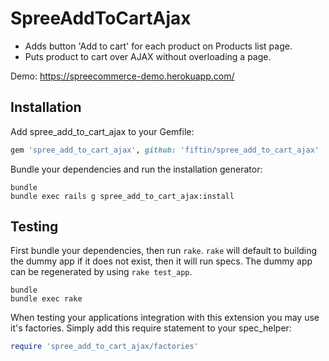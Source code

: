 SpreeAddToCartAjax
==================

* Adds button 'Add to cart' for each product on Products list page.
* Puts product to cart over AJAX without overloading a page.

Demo: https://spreecommerce-demo.herokuapp.com/

Installation
------------

Add spree_add_to_cart_ajax to your Gemfile:

```ruby
gem 'spree_add_to_cart_ajax', github: 'fiftin/spree_add_to_cart_ajax'
```

Bundle your dependencies and run the installation generator:

```shell
bundle
bundle exec rails g spree_add_to_cart_ajax:install
```

Testing
-------

First bundle your dependencies, then run `rake`. `rake` will default to building the dummy app if it does not exist, then it will run specs. The dummy app can be regenerated by using `rake test_app`.

```shell
bundle
bundle exec rake
```

When testing your applications integration with this extension you may use it's factories.
Simply add this require statement to your spec_helper:

```ruby
require 'spree_add_to_cart_ajax/factories'
```
